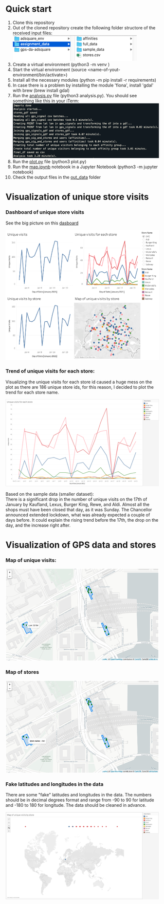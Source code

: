 # Quick start

1. Clone this repository
2. Out of the cloned repository create the following folder structore of the received input files:
   ![folder_structure](/images/folder_structure.png)
3. Create a virtual environment (python3 -m venv <name-of-your-environment>)
4. Start the virtual environment (source <name-of-yout-environment/bin/activate>)
5. Install all the necessary modules (python -m pip install -r requirements)
6. In case there is a problem by installing the module 'fiona', install 'gdal' with brew (brew install gdal)
7. Run the [analysis.py](analysis.py) file (python3 analysis.py). You should see something like this in your iTerm:
   ![analysis](/images/analysis.png)
8. Run the [plot.py](plot.py) file (python3 plot.py)
9. Run the [map.ipynb](/notebooks/map.ipynb) notebook in a Jupyter Notebook (python3 -m jupyter notebook)
10. Check the output files in the [out_data](/out_data) folder

# Visualization of unique store visits

### Dashboard of unique store visits

See the big picture on this [dasboard](https://public.tableau.com/profile/robert.bozsik#!/vizhome/unique_visits/Dashboardofuniquevisists?publish=yes)

![dashboard_of_unique_visits_tableau](/images/dashboard_of_unique_visits_tableau.png)

### Trend of unique visits for each store:

Visualizing the unique visits for each store id caused a huge mess on the plot as there are 186 unique store ids, for this reason, I decided to plot the trend for each store name.

![trend_of_unique_visits_tableau](/images/trend_of_unique_visits_tableau.png)

Based on the sample data (smaller dataset): \
There is a significant drop in the number of unique visits on the 17th of January by Kaufland, Lexus, Burger King, Rewe, and Aldi. Almost all the shops must have been closed that day, as it was Sunday. The Chancellor announced extended lockdown, what was already expected a couple of days before. It could explain the rising trend before the 17th, the drop on the day, and the increase right after.

# Visualization of GPS data and stores

### Map of unique visits:

![map_of_unique_visits_folium](/images/map_of_unique_visits_folium.png)

### Map of stores

![map_of_stores_folium](/images/map_of_stores_folium.png)

### Fake latitudes and longitudes in the data

There are some "fake" latitudes and longitudes in the data. The numbers should be in decimal degrees format and range from -90 to 90 for latitude and -180 to 180 for longitude. The data should be cleaned in advance.

![map_anomaly_tableau](/images/map_anomaly_tableau.png)
